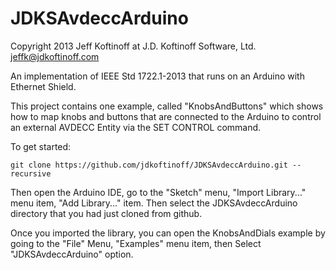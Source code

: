 JDKSAvdeccArduino
=================

Copyright 2013 Jeff Koftinoff at J.D. Koftinoff Software, Ltd. <jeffk@jdkoftinoff.com>

An implementation of IEEE Std 1722.1-2013 that runs on an Arduino with Ethernet Shield.

This project contains one example, called "KnobsAndButtons" which shows how to map knobs and buttons that are connected to the Arduino to control an external AVDECC Entity via the SET CONTROL command.

To get started:

    git clone https://github.com/jdkoftinoff/JDKSAvdeccArduino.git --recursive

Then open the Arduino IDE, go to the "Sketch" menu, "Import Library..." menu item, "Add Library..." item.  Then select the JDKSAvdeccArduino directory that you had just cloned from github.

Once you imported the library, you can open the KnobsAndDials example by going to the "File" Menu, "Examples" menu item, then Select "JDKSAvdeccArduino" option.

